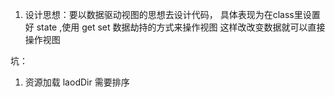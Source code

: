 1. 设计思想：要以数据驱动视图的思想去设计代码，
   具体表现为在class里设置好 state ,使用 get set 数据劫持的方式来操作视图
   这样改改变数据就可以直接操作视图


坑：
1. 资源加载 laodDir 需要排序